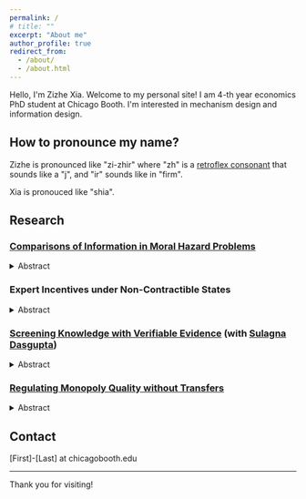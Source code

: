 ```yaml
---
permalink: /
# title: ""
excerpt: "About me"
author_profile: true
redirect_from: 
  - /about/
  - /about.html
---
```



Hello, I'm Zizhe Xia. Welcome to my personal site! I am 4-th year economics PhD student at Chicago Booth. I'm interested in mechanism design and information design.

## How to pronounce my name?

Zizhe is pronounced like "zi-zhir" where "zh" is a [retroflex consonant](https://en.wikipedia.org/wiki/Retroflex_consonant) that sounds like a "j", and "ir" sounds like in "firm". 

Xia is pronouced like "shia".

## Research
   
### **[Comparisons of Information in Moral Hazard Problems](https://arxiv.org/abs/2507.12476)**
<details>
    <summary>Abstract</summary>
    I use a novel geometric approach to compare information in moral hazard problems. I study three nested geometric orders on information, namely the column space, the conic span, and the zonotope orders. The orders are defined by the inclusion of the column space, the conic span, and the zonotope of the matrices representing the experiments. For each order, I establish four equivalent characterizations – (i) inclusion of polyhedral sets of feasible state dependent utilities, (ii) matrix factorization, (iii) posterior belief distributions, and (iv) classes of moral hazard problems. The column space order characterizes the comparison of feasibility in all moral hazard problems. The conic span order characterizes the comparison of costs in all moral hazard problems with a risk neutral agent and limited liability. The zonotope order characterizes the comparison of costs in all moral hazard problems when the agent can have any utility exhibiting risk aversion.
</details>

### **Expert Incentives under Non-Contractible States**
<details>
    <summary>Abstract</summary>
    Abstract I study whether and which expert incentives can be provided at what cost when the states of the world become non-contractible, but there is some noisy observation about the states that can be contracted upon. A principal hires an agent to acquire costly information about the states, but it is not possible to pay the agent based on the realized states. Instead, the principal has access to a noisy (Blackwell) experiment about the states, and can pay bonuses based on its realization. The agent is risk neutral and protected by limited liability. I completely characterize what the principal can incentivize the agent to learn, and how to design contracts to minimize the costs to provide such incentives. I then study which contractible information is always better at incentive provision. This gives rise to a novel order on information. In the binary-binary case, this order is characterized by larger differences in the likelihood ratios of the two realizations. My results provide insights into what information is better for evaluating expert predictions. 
</details>

### **[Screening Knowledge with Verifiable Evidence](https://zizhe-xia.github.io/files/papers/Hiring_with_Evidence_Feb2025.pdf)** (with [Sulagna Dasgupta](https://sites.google.com/view/sulagna)) 
<details>
    <summary>Abstract</summary>
    A principal seeks to screen an agent based on his demonstrable knowledge of a subject
     matter, modeled as a binary state. The agent learns about the state through two kinds of
    opposing verifiable signals, each kind providing evidence in favor of one of the states. A good
    quality agent has an evidence structure which is more informative than a bad quality one. In
    a symmetric setting, we show that under the optimal test, regardless of whether the agent can
    predict the state correctly, he is failed if the amount of evidence he is able to show is below a
    threshold. Conditional on providing evidence above this threshold, the agent is passed based on
    a simple True-False test – i.e., if and only if he gives the correct answer. We see this result as
    rationalizing a common test structure where test-takers are given credit for giving the correct
    answer only if they show a minimal amount of data, arguments, or steps, in support of their
    answer. We prove the results by identifying a connection to the optimal transport problem and
    leveraging it to show the existence of an appropriate virtual value function.
</details>

### **[Regulating Monopoly Quality without Transfers](http://ssrn.com/abstract=5390550)**
<details>
    <summary>Abstract</summary>
    I study the extent to which a regulator can correct monopolistic distortions using quality and coverage regulations in the presence of asymmetric cost information. I characterize the optimal regulations that maximize the weighted surplus. When the monopolist tends to be inefficient, the optimal regulations entail setting a minimum quality standard (MQS) coupled with the universal coverage requirement. When the monopolist tends to be efficient, the optimal regulations set a quality cap for certain types. The monopolist is asked to either provide the maximum quality for all consumers, or he is not allowed to serve qualities above a certain level. If the regulator places enough welfare weight on monopoly profits, it is optimal to impose no regulation. In general, the optimal regulations feature both an MQS and a quality cap, and can be implemented with a regulatory menu offering at most three options. Additionally, I show that the regulator grants more flexibility to the monopolist as the welfare weight on monopoly profits increases. 
</details>

## Contact

[First]-[Last] at chicagobooth.edu

---

Thank you for visiting!

